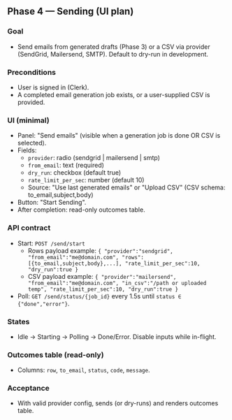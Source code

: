 ## Phase 4 — Sending (UI plan)

### Goal
- Send emails from generated drafts (Phase 3) or a CSV via provider (SendGrid, Mailersend, SMTP). Default to dry-run in development.

### Preconditions
- User is signed in (Clerk).
- A completed email generation job exists, or a user-supplied CSV is provided.

### UI (minimal)
- Panel: "Send emails" (visible when a generation job is done OR CSV is selected).
- Fields:
  - `provider`: radio (sendgrid | mailersend | smtp)
  - `from_email`: text (required)
  - `dry_run`: checkbox (default true)
  - `rate_limit_per_sec`: number (default 10)
  - Source: "Use last generated emails" or "Upload CSV" (CSV schema: to_email,subject,body)
- Button: "Start Sending".
- After completion: read-only outcomes table.

### API contract
- Start: `POST /send/start`
  - Rows payload example: `{ "provider":"sendgrid", "from_email":"me@domain.com", "rows":[{to_email,subject,body},...], "rate_limit_per_sec":10, "dry_run":true }`
  - CSV payload example: `{ "provider":"mailersend", "from_email":"me@domain.com", "in_csv":"/path or uploaded temp", "rate_limit_per_sec":10, "dry_run":true }`
- Poll: `GET /send/status/{job_id}` every 1.5s until `status ∈ {"done","error"}`.

### States
- Idle → Starting → Polling → Done/Error. Disable inputs while in-flight.

### Outcomes table (read-only)
- Columns: `row`, `to_email`, `status`, `code`, `message`.

### Acceptance
- With valid provider config, sends (or dry-runs) and renders outcomes table.


